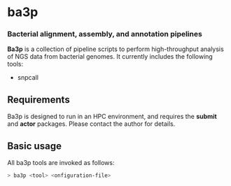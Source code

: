 # ba3p
### Bacterial alignment, assembly, and annotation pipelines

**Ba3p** is a collection of pipeline scripts to perform high-throughput analysis of NGS data from bacterial genomes. It currently includes the following tools:

- snpcall

## Requirements
Ba3p is designed to run in an HPC environment, and requires the **submit** and **actor** packages.  Please contact the author for details.

## Basic usage
All ba3p tools are invoked as follows:

```bash
> ba3p <tool> <onfiguration-file>
```
